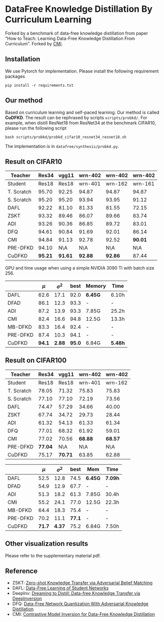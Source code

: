 # DataFree Knowledge Distillation By Curriculum Learning

Forked by a benchmark of data-free knowledge distillation from paper "How to Teach: Learning Data-Free Knowledge Distillation From Curriculum".
Forked by [CMI](https://arxiv.org/abs/2105.08584).

## Installation
We use Pytorch for implementation. Please install the following requirement packages
```
pip install -r requirements.txt
```

## Our method
Based on curriculum learning and self-paced learning. Our method is called **CuDFKD**. The result can be rephrased by scripts `scripts/probkd/`. For example, when distill ResNet18 from ResNet34 at the benchmark CIFAR10, please run the following script

```
bash scripts/probkd/probkd_cifar10_resnet34_resnet18.sh
```

The implementation is in `datafree/synthesis/probkd.py`.

## Result on CIFAR10
| Teacher    | Res34 | vgg11 | wrn-402 | wrn-402 | wrn-402 |
|------------|-------|-------|---------|---------|---------|
| Student    | Res18 | Res18 | wrn-401 | wrn-162 | wrn-161 |
| T. Scratch | 95.70 | 92.25 | 94.87   | 94.87   | 94.87   |
| S. Scratch | 95.20 | 95.20 | 93.94   | 93.95   | 91.12   |
| DAFL       | 92.22 | 81.10 | 81.33   | 81.55   | 72.15   |
| ZSKT       | 93.32 | 89.46 | 86.07   | 89.66   | 83.74   |
| ADI        | 93.26 | 90.36 | 86.85   | 89.72   | 83.01   |
| DFQ        | 94.61 | 90.84 | 91.69   | 92.01   | 86.14   |
| CMI        | 94.84 | 91.13 | 92.78   | 92.52   | **90.01**   |
| PRE-DFKD   | 94.10 | N\A   | N\A     | N\A     | N\A     |
| CuDFKD     | **95.21** | **91.61** | **92.88**   | **92.86**   | 87.44   |

GPU and time usage when using a simple NVIDIA 3090 TI with batch size 256.

|          | $\mu$ | $\sigma^2$ | best | Memory  | Time  |
|----------|-------|------------|------|-------|-------|
| DAFL     | 62.6  | 17.1       | 92.0 | **6.45G** | 6.10h |
| DFAD     | 86.1  | 12.3       | 93.3 | -     | -     |
| ADI      | 87.2  | 13.9       | 93.3 | 7.85G | 25.2h |
| CMI      | 82.4  | 16.6       | 94.8 | 12.5G | 13.3h |
| MB-DFKD  | 83.3  | 16.4       | 92.4 | -     | -     |
| PRE-DFKD | 87.4  | 10.3       | 94.1 | -     | -     |
| CuDFKD   | **94.1**  | **2.88**       | **95.0** | 6.84G | **5.48h** |

## Result on CIFAR100

| Teacher    | Res34 | vgg11 | wrn-402 | wrn-402 |
|------------|-------|-------|---------|---------|
| Student    | Res18 | Res18 | wrn-401 | wrn-162 |
| T. Scratch | 78.05 | 71.32 | 75.83   | 75.83   |
| S. Scratch | 77.10 | 77.10 | 72.19   | 73.56   |
| DAFL       | 74.47 | 57.29 | 34.66   | 40.00   |
| ZSKT       | 67.74 | 34.72 | 29.73   | 28.44   |
| ADI        | 61.32 | 54.13 | 61.33   | 61.34   |
| DFQ        | 77.01 | 68.32 | 61.92   | 59.01   |
| CMI        | 77.02 | 70.56 | **68.88**   | **68.57**   |
| PRE-DFKD   | **77.04** | N\A   | N\A     | N\A     |
| CuDFKD     | 75.17 | **70.71** | 63.85   | 62.88   |

|          | $\mu$ | $\sigma^2$ | best | Mem   | Time  |
|----------|-------|------------|------|-------|-------|
| DAFL     | 52.5  | 12.8       | 74.5 | **6.45G** | **7.09h** |
| DFAD     | 54.9  | 12.9       | 67.7 | -     | -     |
| ADI      | 51.3  | 18.2       | 61.3 | 7.85G | 30.4h |
| CMI      | 55.2  | 24.1       | 77.0 | 12.5G | 22.3h |
| MB-DFKD  | 64.4  | 18.3       | 75.4 | -     | -     |
| PRE-DFKD | 70.2  | 11.1       | **77.1** | -     | -     |
| CuDFKD   | **71.7**  | **4.37**       | 75.2 | 6.84G | 7.50h |


## Other visualization results
Please refer to the supplementary material pdf.

## Reference

* ZSKT: [Zero-shot Knowledge Transfer via Adversarial Belief Matching](https://arxiv.org/abs/1905.09768)
* DAFL: [Data-Free Learning of Student Networks](https://arxiv.org/abs/1904.01186)
* DeepInv: [Dreaming to Distill: Data-free Knowledge Transfer via DeepInversion](https://arxiv.org/abs/1912.08795)
* DFQ: [Data-Free Network Quantization With Adversarial Knowledge Distillation](https://arxiv.org/abs/2005.04136)
* CMI: [Contrastive Model Inversion for Data-Free Knowledge Distillation](https://arxiv.org/abs/2105.08584)